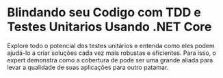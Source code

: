 # Blindando seu Codigo com TDD e Testes Unitarios Usando .NET Core

Explore todo o potencial dos testes unitários e entenda como eles podem ajudá-lo a criar
soluções cada vez mais robustas e eficientes. Para isso, o expert demonstra como a cobertura
de pode ser uma grande aliada para levar a qualidade de suas aplicações para outro patamar.
